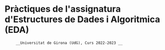 # Pràctiques de l'assignatura d'Estructures de Dades i Algoritmica (EDA)
		 __Universitat de Girona (UdG), Curs 2022-2023 __